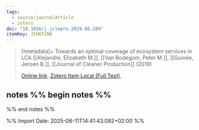 ```yaml
---
tags:
  - source/journalArticle
  - zotero
doi: "10.1016/j.jclepro.2019.05.284"
itemKey: JIH6T2NQ
---
```

>[!metadata]+
> Towards an optimal coverage of ecosystem services in LCA
> [[Alejandre, Elizabeth M.]], [[Van Bodegom, Peter M.]], [[Guinée, Jeroen B.]], 
> [[Journal of Cleaner Production]] (2019)
> 
> [Online link](https://linkinghub.elsevier.com/retrieve/pii/S0959652619318207), [Zotero Item](zotero://select/library/items/JIH6T2NQ),[Local (Full Text)](file://C:/Users/aburg/Documents/references/zotero/storage/TY5V8VU8/Alejandre2019_optimalcoverage.pdf), 

## notes %% begin notes %%

%% end notes %%

%% Import Date: 2025-06-11T14:41:43.092+02:00 %%
